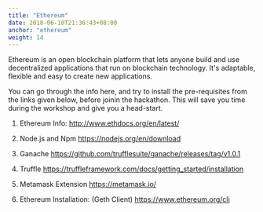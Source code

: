 ```yaml
---
title: "Ethereum"
date: 2018-06-10T21:36:43+08:00
anchor: "ethereum"
weight: 14
---
```


Ethereum is an open blockchain platform that lets anyone build and use decentralized applications that run on blockchain technology. It's adaptable, flexible and easy to create new applications.

You can go through the info here, and try to install the pre-requisites from the links given below, before joinin the hackathon. This will save you time during the workshop and give you a head-start.

1. Ethereum Info:
http://www.ethdocs.org/en/latest/
 
2. Node.js and Npm
https://nodejs.org/en/download
 
3. Ganache
https://github.com/trufflesuite/ganache/releases/tag/v1.0.1
 
4. Truffle
https://truffleframework.com/docs/getting_started/installation
 
5. Metamask Extension
https://metamask.io/
 
6. Ethereum Installation: (Geth Client)
https://www.ethereum.org/cli